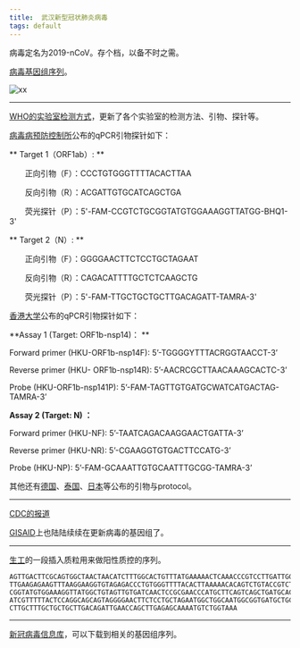 ```yaml
---
title:  武汉新型冠状肺炎病毒
tags: default
---
```


病毒定名为2019-nCoV。存个档，以备不时之需。

[病毒基因组序列](https://www.ncbi.nlm.nih.gov/nuccore/MN908947.3?report=fasta)。

![xx](https://ncbiinsights.files.wordpress.com/2020/01/wuhan-human-1_posterior-output2.png)

-------------
[WHO的实验室检测方式](https://www.who.int/health-topics/coronavirus/laboratory-diagnostics-for-novel-coronavirus)，更新了各个实验室的检测方法、引物、探针等。

[病毒病预防控制所](http://ivdc.chinacdc.cn/kyjz/202001/t20200121_211337.html)公布的qPCR引物探针如下：


** Target 1（ORF1ab）: ** 

　　正向引物（F）：CCCTGTGGGTTTTACACTTAA 

　　反向引物（R）：ACGATTGTGCATCAGCTGA 

　　荧光探针（P）：5'-FAM-CCGTCTGCGGTATGTGGAAAGGTTATGG-BHQ1-3' 

** Target 2（N）: ** 

　　正向引物（F）：GGGGAACTTCTCCTGCTAGAAT 

　　反向引物（R）：CAGACATTTTGCTCTCAAGCTG 

　　荧光探针（P）：5'-FAM-TTGCTGCTGCTTGACAGATT-TAMRA-3' 



[香港大学](https://www.who.int/docs/default-source/coronaviruse/peiris-protocol-16-1-20.pdf?sfvrsn=af1aac73_4)公布的qPCR引物探针如下：

**Assay 1 (Target: ORF1b-nsp14)： **

Forward primer (HKU-ORF1b-nsp14F): 5’-TGGGGYTTTACRGGTAACCT-3’ 

Reverse primer (HKU- ORF1b-nsp14R): 5’-AACRCGCTTAACAAAGCACTC-3’ 

Probe (HKU-ORF1b-nsp141P): 5’-FAM-TAGTTGTGATGCWATCATGACTAG-TAMRA-3’ 

**Assay 2 (Target: N) ：**

Forward primer (HKU-NF): 5’-TAATCAGACAAGGAACTGATTA-3’ 

Reverse primer (HKU-NR): 5’-CGAAGGTGTGACTTCCATG-3’ 

Probe (HKU-NP): 5’-FAM-GCAAATTGTGCAATTTGCGG-TAMRA-3’ 



其他还有[德国](https://www.who.int/docs/default-source/coronaviruse/protocol-v2-1.pdf?sfvrsn=a9ef618c_2)、[泰国](https://www.who.int/docs/default-source/coronaviruse/conventional-rt-pcr-followed-by-sequencing-for-detection-of-ncov-rirl-nat-inst-health-t.pdf)、[日本](https://www.who.int/docs/default-source/coronaviruse/pcr-and-sequencing-protocols-for-2019-ncov--national-institute-of-infectious-diseases-japan.pdf)等公布的引物与protocol。

--------------
[CDC的报道](https://www.cdc.gov/coronavirus/2019-ncov/summary.html)

[GISAID](https://www.gisaid.org/)上也陆陆续续在更新病毒的基因组了。

--------------

[生工](https://www.sangon.com/notice200122.html)的一段插入质粒用来做阳性质控的序列。
```
AGTTGACTTCGCAGTGGCTAACTAACATCTTTGGCACTGTTTATGAAAAACTCAAACCCGTCCTTGATTGGC
TTGAAGAGAAGTTTAAGGAAGGTGTAGAGACCCTGTGGGTTTTACACTTAAAAACACAGTCTGTACCGTCTG
CGGTATGTGGAAAGGTTATGGCTGTAGTTGTGATCAACTCCGCGAACCCATGCTTCAGTCAGCTGATGCACA
ATCGTTTTTACTCCAGGCAGCAGTAGGGGAACTTCTCCTGCTAGAATGGCTGGCAATGGCGGTGATGCTGCT
CTTGCTTTGCTGCTGCTTGACAGATTGAACCAGCTTGAGAGCAAAATGTCTGGTAAA
```

----------------

[新冠病毒信息库](https://bigd.big.ac.cn/ncov)，可以下载到相关的基因组序列。


[^_^]: 继续努力，继续挖井，继续吸花